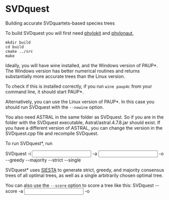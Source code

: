 # SVDquest

Building accurate SVDquartets-based species trees

To build SVDquest you will first need [phylokit](https://github.com/pranjalv123/phylokit) and [phylonaut](https://github.com/pranjalv123/phylonaut),

    mkdir build
    cd build
    cmake ../src
    make
   
   
Ideally, you will have wine installed, and the Windows version of PAUP*. The Windows version has better numerical routines and returns substantially more accurate trees than the Linux version.

To check if this is installed correctly, if you run `wine paup4c` from your command line, it should start PAUP*.

Alternatively, you can use the Linux version of PAUP*. In this case you should run SVDquest with the `--nowine` option.

You also need ASTRAL in the same folder as SVDquest. So if you are in the folder with the SVDquest executable, Astral/astral.4.7.8.jar should exist. If you have a different version of ASTRAL, you can change the version in the SVDquest.cpp file and recompile SVDquest.


To run SVDquest*, run 

   SVDquest -i <input gene trees> -a <input alignment> -o <output file> --greedy --majority --strict --single
   
   
SVDquest* uses [SIESTA](https://link.springer.com/chapter/10.1007/978-3-319-67979-2_13) to generate strict, greedy, and majority consensus trees of all optimal trees, as well as a single arbitrarily chosen optimal tree.

You can also use the `--score` option to score a tree like this: 
   SVDquest --score -a <input alignment> -o <output file>
